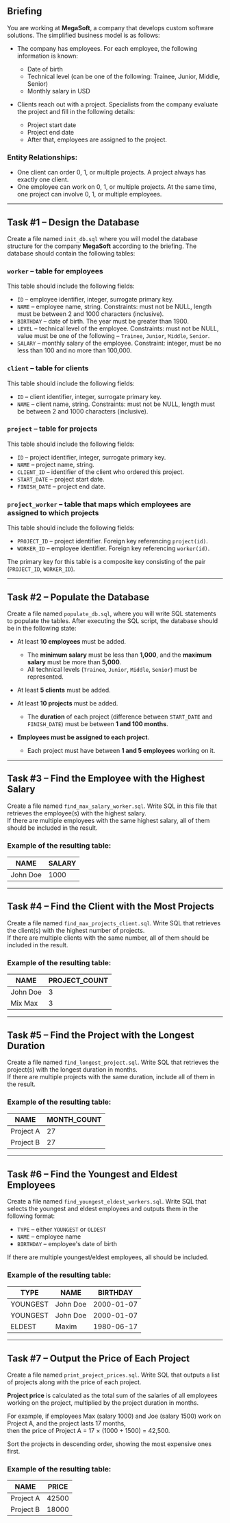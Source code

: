 ## Briefing

You are working at **MegaSoft**, a company that develops custom software solutions. The simplified business model is as follows:

 - The company has employees. For each employee, the following information is known:
   - Date of birth
   - Technical level (can be one of the following: Trainee, Junior, Middle, Senior)
   - Monthly salary in USD

- Clients reach out with a project. Specialists from the company evaluate the project and fill in the following details:
  - Project start date
  - Project end date
  - After that, employees are assigned to the project.

### Entity Relationships:

- One client can order 0, 1, or multiple projects. A project always has exactly one client.
- One employee can work on 0, 1, or multiple projects. At the same time, one project can involve 0, 1, or multiple employees.

---

## Task #1 – Design the Database

Create a file named `init_db.sql` where you will model the database structure for the company **MegaSoft** according to the briefing. The database should contain the following tables:

### `worker` – table for employees

This table should include the following fields:

- `ID` – employee identifier, integer, surrogate primary key.
- `NAME` – employee name, string. Constraints: must not be NULL, length must be between 2 and 1000 characters (inclusive).
- `BIRTHDAY` – date of birth. The year must be greater than 1900.
- `LEVEL` – technical level of the employee. Constraints: must not be NULL, value must be one of the following – `Trainee`, `Junior`, `Middle`, `Senior`.
- `SALARY` – monthly salary of the employee. Constraint: integer, must be no less than 100 and no more than 100,000.

### `client` – table for clients

This table should include the following fields:

- `ID` – client identifier, integer, surrogate primary key.
- `NAME` – client name, string. Constraints: must not be NULL, length must be between 2 and 1000 characters (inclusive).

### `project` – table for projects

This table should include the following fields:

- `ID` – project identifier, integer, surrogate primary key.
- `NAME` – project name, string.
- `CLIENT_ID` – identifier of the client who ordered this project.
- `START_DATE` – project start date.
- `FINISH_DATE` – project end date.

### `project_worker` – table that maps which employees are assigned to which projects

This table should include the following fields:

- `PROJECT_ID` – project identifier. Foreign key referencing `project(id)`.
- `WORKER_ID` – employee identifier. Foreign key referencing `worker(id)`.

The primary key for this table is a composite key consisting of the pair (`PROJECT_ID`, `WORKER_ID`).

---

## Task #2 – Populate the Database

Create a file named `populate_db.sql`, where you will write SQL statements to populate the tables. After executing the SQL script, the database should be in the following state:

- At least **10 employees** must be added.
    - The **minimum salary** must be less than **1,000**, and the **maximum salary** must be more than **5,000**.
    - All technical levels (`Trainee`, `Junior`, `Middle`, `Senior`) must be represented.

- At least **5 clients** must be added.

- At least **10 projects** must be added.
    - The **duration** of each project (difference between `START_DATE` and `FINISH_DATE`) must be between **1 and 100 months**.

- **Employees must be assigned to each project**.
    - Each project must have between **1 and 5 employees** working on it.

---

## Task #3 – Find the Employee with the Highest Salary

Create a file named `find_max_salary_worker.sql`. Write SQL in this file that retrieves the employee(s) with the highest salary.  
If there are multiple employees with the same highest salary, all of them should be included in the result.

### Example of the resulting table:

| NAME      | SALARY |
|-----------|--------|
| John Doe  | 1000   |

---

## Task #4 – Find the Client with the Most Projects

Create a file named `find_max_projects_client.sql`. Write SQL that retrieves the client(s) with the highest number of projects.  
If there are multiple clients with the same number, all of them should be included in the result.

### Example of the resulting table:

| NAME    | PROJECT_COUNT |
|---------|----------------|
| John Doe | 3             |
| Mix Max  | 3             |

---

## Task #5 – Find the Project with the Longest Duration

Create a file named `find_longest_project.sql`. Write SQL that retrieves the project(s) with the longest duration in months.  
If there are multiple projects with the same duration, include all of them in the result.

### Example of the resulting table:

| NAME       | MONTH_COUNT |
|------------|-------------|
| Project A  | 27          |
| Project B  | 27          |

---

## Task #6 – Find the Youngest and Eldest Employees

Create a file named `find_youngest_eldest_workers.sql`. Write SQL that selects the youngest and eldest employees and outputs them in the following format:

- `TYPE` – either `YOUNGEST` or `OLDEST`
- `NAME` – employee name
- `BIRTHDAY` – employee's date of birth

If there are multiple youngest/eldest employees, all should be included.

### Example of the resulting table:

| TYPE     | NAME      | BIRTHDAY   |
|----------|-----------|------------|
| YOUNGEST | John Doe  | 2000-01-07 |
| YOUNGEST | John Doe  | 2000-01-07 |
| ELDEST   | Maxim     | 1980-06-17 |

---

## Task #7 – Output the Price of Each Project

Create a file named `print_project_prices.sql`. Write SQL that outputs a list of projects along with the price of each project.

**Project price** is calculated as the total sum of the salaries of all employees working on the project, multiplied by the project duration in months.

For example, if employees Max (salary 1000) and Joe (salary 1500) work on Project A, and the project lasts 17 months,  
then the price of Project A = 17 × (1000 + 1500) = 42,500.

Sort the projects in descending order, showing the most expensive ones first.

### Example of the resulting table:

| NAME       | PRICE  |
|------------|--------|
| Project A  | 42500  |
| Project B  | 18000  |